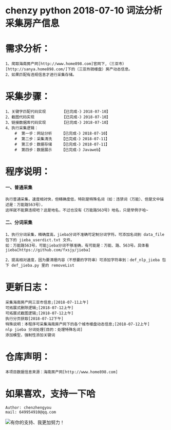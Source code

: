 #  chenzy python 2018-07-10 词法分析采集房产信息

#  需求分析：
    1、爬取海南房产网[http://www.home898.com]官网下,（三亚市）[http://sanya.home898.com/]下的（三亚热销楼盘）房产动态信息。
    2、如果匹配有违规信息才进行采集存储。

#  采集步骤：
    1、关键字匹配代码实现       【已完成-》2018-07-10】
    2、截图代码实现            【已完成-》2018-07-10】
    3、链接数据库代码实现       【已完成-》2018-07-10】
    4、执行采集逻辑：
        #  第一步：网站分析    【已完成-》2018-07-10】
        #  第二步：采集清洗    【已完成-》2018-07-11】
        #  第三步：数据存储    【已完成-》2018-07-11】
        #  第四步：数据展示    【已完成-》Javaweb】

#  程序说明：
#### 一、普通采集
    执行普通采集，速度相对快，但精确度低，特别是特殊名词（如：违禁词（万能）、但是文中描述是：万能路563号），
    这样就不能算违规吧？这是地名，不过也没有《万能路563号》地名，只是举例子哈~
#### 二、分词采集
    1、执行分词采集，精确度高，jieba分词不准确可定制分词字符。可添加名词到 data_file 包下的 jieba_userdict.txt 文件。
    如：万能路563号，可能jieba分词不够准确，有可能是：万能、路、563号。具体看 jieba[https://github.com/fxsjy/jieba]

    2、提高相对速度，因为要清理内容（不想要的字符串）可添加字符串到：def_nlp_jieba 包下 def_jieba.py 里的 removeList

# 更新日志：
    采集海南房产网三亚市信息;[2018-07-11上午]
    可拓展式删除逻辑;[2018-07-12上午]
    可拓展式截图逻辑;[2018-07-12上午]
    执行分页获取[2018-07-12下午]
    特殊说明：本程序可采集海南房产网下的各个城市楼盘动态信息;[2018-07-12上午]
    nlp jieba 分词处理[目的：处理特殊名词]
    添加模型，强制性添加关键词



#  仓库声明：
    本项目数据信息来源：海南房产网[http://www.home898.com]

# 如果喜欢，支持一下哈
    Author: chenzhengyou
    mail: 649954910@qq.com

![](https://github.com/andyczy/czy-study-deepLearning/blob/master/vxz.jpg "有你的支持、我更加努力！")


